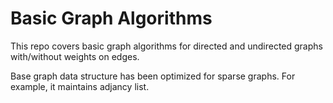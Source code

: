 # Basic Graph Algorithms

This repo covers basic graph algorithms for directed and undirected graphs with/without weights on edges.

Base graph data structure has been optimized for sparse graphs. For example, it maintains adjancy list.

